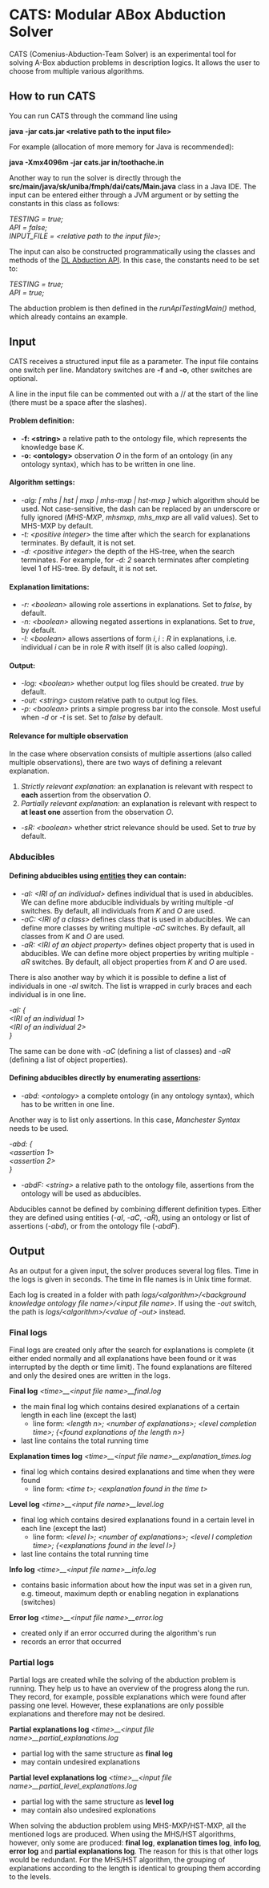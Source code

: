 # CATS: Modular ABox Abduction Solver

CATS (Comenius-Abduction-Team Solver) is an experimental tool for solving A-Box abduction problems in description logics. It allows the user to choose from multiple various algorithms.

## How to run CATS
You can run CATS through the command line using

**java -jar cats.jar \<relative path to the input file\>**

For example (allocation of more memory for Java is recommended):

**java -Xmx4096m -jar cats.jar in/toothache.in**

Another way to run the solver is directly through the **src/main/java/sk/uniba/fmph/dai/cats/Main.java** class in a Java IDE. The input can be entered either through a JVM argument or by setting the constants in this class as follows:

*TESTING = true;*  
*API = false;*  
*INPUT_FILE = \<relative path to the input file\>;*

The input can also be constructed programmatically using the classes and methods of the [DL Abduction API](https://github.com/Comenius-Abduction-Team/DL-Abduction-API). In this case, the constants need to be set to:

*TESTING = true;*  
*API = true;*

The abduction problem is then defined in the *runApiTestingMain()* method, which already contains an example.

## Input
CATS receives a structured input file as a parameter. The input file contains one switch per line. Mandatory switches are **-f** and **-o**, other switches are optional.

A line in the input file can be commented out with a // at the start of the line (there must be a space after the slashes). 

#### Problem definition:
* **-f: \<string\>**  a relative path to the ontology file, which represents the knowledge base $K$.
* **-o: \<ontology\>** observation $O$ in the form of an ontology (in any ontology syntax), which has to be written in one line.

#### Algorithm settings:
* *-alg: \[ mhs | hst | mxp | mhs-mxp | hst-mxp ]*  which algorithm should be used. Not case-sensitive, the dash can be replaced by an underscore or fully ignored (*MHS-MXP*, *mhsmxp*, *mhs_mxp* are all valid values). Set to MHS-MXP by default.
* *-t: \<positive integer\>* the time after which the search for explanations terminates. By default, it is not set.
* *-d: \<positive integer\>* the depth of the HS-tree, when the search terminates. For example, for *-d: 2* search terminates after completing level 1 of HS-tree. By default, it is not set.

#### Explanation limitations:
* *-r: \<boolean\>* allowing role assertions in explanations. Set to *false*, by default.
* *-n: \<boolean\>*  allowing negated assertions in explanations. Set to *true*, by default.
* *-l: \<boolean\>* allows assertions of form $i, i: R$ in explanations, i.e. individual $i$ can be in role $R$ with itself (it is also called *looping*).  

#### Output:
* *-log: \<boolean\>* whether output log files should be created. *true* by default.
* *-out: \<string\>* custom relative path to output log files.
* *-p: \<boolean\>* prints a simple progress bar into the console. Most useful when *-d* or *-t* is set. Set to *false* by default.

#### Relevance for multiple observation
In the case where observation consists of multiple assertions (also called multiple observations), there are two ways of defining a relevant explanation.
1. *Strictly relevant explanation:* an explanation is relevant with respect to **each** assertion from the observation $O$. 
2. *Partially relevant explanation:* an explanation is relevant with respect to **at least one** assertion from the observation $O$.

* *-sR: \<boolean\>* whether strict relevance should be used. Set to *true* by default.  

### Abducibles
#### Defining abducibles using <ins>entities</ins> they can contain:

* *-aI: \<IRI of an individual\>* defines individual that is used in abducibles. We can define more abducible individuals by writing multiple *-aI* switches. By default, all individuals from $K$ and $O$ are used.
* *-aC: \<IRI of a class\>* defines class that is used in abducibles. We can define more classes by writing multiple *-aC* switches. By default, all classes from $K$ and $O$ are used.
* *-aR: \<IRI of an object property\>* defines object property that is used in abducibles. We can define more object properties by writing multiple *-aR* switches. By default, all object properties from $K$ and $O$ are used.

There is also another way by which it is possible to define a list of individuals in one *-aI* switch. The list is wrapped in curly braces and each individual is in one line.

*-aI: {*  
*\<IRI of an individual 1\>*  
*\<IRI of an individual 2\>*  
*}*

The same can be done with *-aC* (defining a list of classes) and *-aR* (defining a list of object properties).

#### Defining abducibles directly by enumerating <ins>assertions</ins>:
* *-abd: \<ontology\>* a complete ontology (in any ontology syntax), which has to be written in one line.

Another way is to list only assertions. In this case, *Manchester Syntax* needs to be used. 

*-abd: {*  
*\<assertion 1\>*  
*\<assertion 2\>*  
*}* 
    
* *-abdF: \<string\>* a relative path to the ontology file, assertions from the ontology will be used as abducibles.

Abducibles cannot be defined by combining different definition types. Either they are defined using entities (*-aI*, *-aC*, *-aR*), using an ontology or list of assertions (*-abd*), or from the ontology file (*-abdF*).

## Output
As an output for a given input, the solver produces several log files. Time in the logs is given in seconds. The time in file names is in Unix time format.

Each log is created in a folder with path *logs/\<algorithm\>/\<background knowledge ontology file name\>/\<input file name\>*. If using the *-out* switch, the path is *logs/\<algorithm\>/\<value of -out\>* instead.

### Final logs 
Final logs are created only after the search for explanations is complete (it either ended normally and all explanations have been found or it was interrupted by the depth or time limit). The found explanations are filtered and only the desired ones are written in the logs.

**Final log**
*\<time\>__\<input file name\>__final.log*

* the main final log which contains desired explanations of a certain length in each line (except the last)
  * line form: *\<length n\>; \<number of explanations\>; \<level completion time\>; {\<found explanations of the length n\>}*
* last line contains the total running time

**Explanation times log**
*\<time\>__\<input file name\>__explanation_times.log*

* final log which contains desired explanations and time when they were found
  * line form: *\<time t\>; \<explanation found in the time t\>*

**Level log**
*\<time\>__\<input file name\>__level.log*

* final log which contains desired explanations found in a certain level in each line (except the last)
  * line form: *\<level l\>; \<number of explanations\>; \<level l completion time\>; {\<explanations found in the level l\>}*
* last line contains the total running time

**Info log**
*\<time\>__\<input file name\>__info.log*
* contains basic information about how the input was set in a given run, e.g. timeout, maximum depth or enabling negation in explanations (switches)

**Error log**
*\<time\>__\<input file name\>__error.log*
* created only if an error occurred during the algorithm's run
* records an error that occurred

### Partial logs
Partial logs are created while the solving of the abduction problem is running. They help us to have an overview of the progress along the run. They record, for example, possible explanations which were found after passing one level. However, these explanations are only possible explanations and therefore may not be desired.

**Partial explanations log**
*\<time\>__\<input file name\>__partial_explanations.log*

* partial log with the same structure as **final log**
* may contain undesired explanations 

**Partial level explanations log**
*\<time\>__\<input file name\>__partial_level_explanations.log*

* partial log with the same structure as **level log**
* may contain also undesired explonations 

When solving the abduction problem using MHS-MXP/HST-MXP, all the mentioned logs are produced.
When using the MHS/HST algorithms, however, only some are produced: **final log**, **explanation times log**, **info log**, **error log** and **partial explanations log**. The reason for this is that other logs would be redundant. For the MHS/HST algorithm, the grouping of explanations according to the length is identical to grouping them according to the levels.
